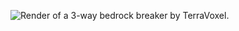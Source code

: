 ![Render of a 3-way bedrock breaker by TerraVoxel.](https://media.discordapp.net/attachments/647255354693910552/827272658416566302/3WayBBWallPaper.png?width=1119&height=629 "Render credit: TerraVoxel")


